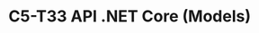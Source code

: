 # C5-T33 API .NET Core (Models)

<!-- ## Notas
### Propiedad virtual en Swagger
La propiedad virtual, pese a no generarse en BBDD si que aparece en Swagger y puede ser molesto.

Para evitar que la propiedad virtual aparezca en el *json* de Swagger se puede usar la anotación **\[JsonIgnore\]** desde el propio modelo.

*Se ha usado código del Ejercicio 1 para este ejemplo.*

Ejemplo de uso:
```csharp
using System.Text.Json.Serialization;

namespace ex01.Models
{
    public class Fabricante
    {
        public int codigo { get; set; }
        public string nombre { get; set; }

        [JsonIgnore]
        public virtual ICollection<Articulo>? v_articulo { get; set; }
    }
}
```

#### Código json en Swagger antes
```json
{
  "codigo": 0,
  "nombre": "string",
  "v_articulo": [
    {
      "codigo": 0,
      "nombre": 0,
      "precio": 0,
      "fk_fabricante": 0
    }
  ]
}
```
#### Código json en Swagger después
```json
{
  "codigo": 0,
  "nombre": "string"
}
``` -->